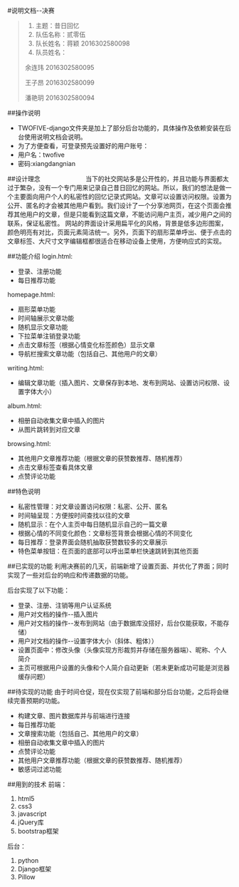 #说明文档--决赛

>1. 主题：昔日回忆
>2. 队伍名称：贰零伍
>3. 队长姓名：蒋颖 2016302580098
>4. 队员姓名：
>	
>	余连玮 2016302580095 
>	
>	王子昂 2016302580099 
>
>	潘艳玥 2016302580094
>

##操作说明
- TWOFIVE-django文件夹是加上了部分后台功能的，具体操作及依赖安装在后台使用说明文档会说明。
- 为了方便查看，可登录预先设置好的用户账号：
- 用户名：twofive
- 密码:xiangdangnian


##设计理念
&emsp;&emsp;&emsp;&emsp;&emsp;&emsp;&emsp;当下的社交网站多是公开性的，并且功能与界面都太过于繁杂，没有一个专门用来记录自己昔日回忆的网站。所以，我们的想法是做一个主要面向用户个人的私密性的回忆记录式网站。文章可以设置访问权限。设置为公开、匿名的才会被其他用户看到。我们设计了一个分享池网页，在这个页面会推荐其他用户的文章，但是只能看到这篇文章，不能访问用户主页，减少用户之间的联系，保证私密性。
网站的界面设计采用扁平化的风格，背景是低多边形图案，颜色明亮有对比，页面元素简洁统一。另外，页面下的扇形菜单呼出、便于点击的文章标签、大尺寸文字编辑框都很适合在移动设备上使用，方便响应式的实现。


##功能介绍
login.html:

- 登录、注册功能
- 每日推荐功能


homepage.html:

- 扇形菜单功能
- 时间轴展示文章功能
- 随机显示文章功能
- 下拉菜单注销登录功能
- 点击文章标签（根据心情变化标签颜色）显示文章
- 导航栏搜索文章功能（包括自己、其他用户的文章）

writing.html:

- 编辑文章功能（插入图片、文章保存到本地、发布到网站、设置访问权限、设置字体大小）

album.html:

- 相册自动收集文章中插入的图片
- 从图片跳转到对应文章

browsing.html:

- 其他用户文章推荐功能（根据文章的获赞数推荐、随机推荐）
- 点击文章标签查看具体文章
- 点赞评论功能


##特色说明
- 私密性管理：对文章设置访问权限：私密、公开、匿名
- 时间轴呈现：方便按时间查找以往的文章
- 随机显示：在个人主页中每日随机显示自己的一篇文章
- 根据心情的不同变化颜色：文章标签背景会根据心情的不同变化
- 每日推荐：登录界面会随机抽取获赞数较多的文章展示
- 特色菜单按钮：在页面的底部可以呼出菜单栏快速跳转到其他页面


##已实现的功能
利用决赛前的几天，前端新增了设置页面、并优化了界面；同时实现了一些对后台的响应和传递数据的功能。

后台实现了以下功能：

- 登录、注册、注销等用户认证系统
- 用户对文档的操作--插入图片
- 用户对文档的操作--发布到网站（由于数据库没搭好，后台仅能获取，不能存储）
- 用户对文档的操作--设置字体大小（斜体、粗体））
- 设置页面中：修改头像（头像实现方形裁剪并存储在服务器端）、昵称、个人简介
- 主页可根据用户设置的头像和个人简介自动更新（若未更新成功可能是浏览器缓存问题）

##待实现的功能
由于时间仓促，现在仅实现了前端和部分后台功能，之后将会继续完善预期的功能。

- 构建文章、图片数据库并与前端进行连接
- 每日推荐功能
- 文章搜索功能（包括自己、其他用户的文章）
- 相册自动收集文章中插入的图片
- 点赞评论功能
- 其他用户文章推荐功能（根据文章的获赞数推荐、随机推荐）
- 敏感词过滤功能

##用到的技术
前端：

1. html5
2. css3
3. javascript
4. jQuery库
4. bootstrap框架

后台：

1. python
2. Django框架
3. Pillow

